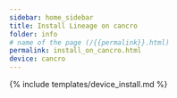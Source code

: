 ```yaml
---
sidebar: home_sidebar
title: Install Lineage on cancro
folder: info
# name of the page (/{{permalink}}.html)
permalink: install_on_cancro.html
device: cancro
---
```

{% include templates/device_install.md %}
